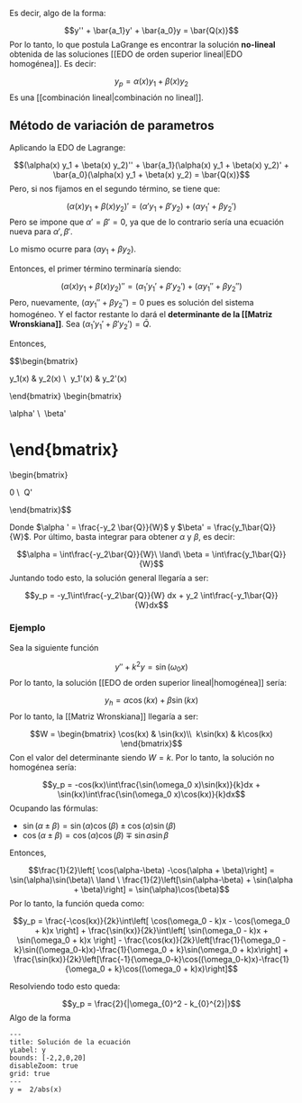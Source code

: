 
Es decir, algo de la forma: 

$$y'' + \bar{a_1}y' + \bar{a_0}y = \bar{Q(x)}$$ 
Por lo tanto, lo que postula LaGrange es encontrar la solución **no-lineal** obtenida de las soluciones [[EDO de orden superior lineal|EDO homogénea]]. Es decir: 

$$y_p = \alpha(x)y_1 + \beta(x)y_2$$ 
Es una [[combinación lineal|combinación no lineal]]. 

## Método de variación de parametros 

Aplicando la EDO de Lagrange: 

$$(\alpha(x) y_1 + \beta(x) y_2)'' + \bar{a_1}(\alpha(x) y_1 + \beta(x) y_2)' + \bar{a_0}(\alpha(x) y_1 + \beta(x) y_2) = \bar{Q(x)}$$ 
Pero, si nos fijamos en el segundo término, se tiene que: 

$$(\alpha(x) y_1 + \beta(x) y_2)' = (\alpha ' y_1 + \beta ' y_2) + (\alpha y_1' + \beta y_2')$$ 
Pero se impone que $\alpha ' = \beta ' = 0$, ya que de lo contrario sería una ecuación nueva para $\alpha ', \beta '$. 

Lo mismo ocurre para $(\alpha y_1 + \beta y_2)$. 

Entonces, el primer término terminaría siendo: 

$$(\alpha(x) y_1 + \beta(x) y_2)'' = (\alpha_1' y_1' + \beta ' y_2') + (\alpha y_1 '' + \beta y_2 '')$$ 
Pero, nuevamente, $(\alpha y_1 '' + \beta y_2 '') = 0$ pues es solución del sistema homogéneo. Y el factor restante lo dará el **determinante de la [[Matriz Wronskiana]]**. Sea $(\alpha_1' y_1' + \beta ' y_2') = \bar{Q}$. 

Entonces, 

$$\begin{bmatrix}

y_1(x) & y_2(x) \\ 
y_1'(x) & y_2'(x)

\end{bmatrix}
\begin{bmatrix}

\alpha' \\ 
\beta'

\end{bmatrix}
=
\begin{bmatrix}

0 \\ 
Q'

\end{bmatrix}$$

Donde $\alpha ' = \frac{-y_2 \bar{Q}}{W}$ y $\beta' = \frac{y_1\bar{Q}}{W}$. Por último, basta integrar para obtener $\alpha$ y $\beta$, es decir: 

$$\alpha = \int\frac{-y_2\bar{Q}}{W}\ \land\ \beta = \int\frac{y_1\bar{Q}}{W}$$ 
Juntando todo esto, la solución general llegaría a ser: 

$$y_p = -y_1\int\frac{-y_2\bar{Q}}{W} dx +  y_2 \int\frac{-y_1\bar{Q}}{W}dx$$ 
### Ejemplo 

Sea la siguiente función 

$$y'' + k^2y = \sin(\omega_0 x)$$ 
Por lo tanto, la solución [[EDO de orden superior lineal|homogénea]] sería: 

$$y_h = \alpha\cos(kx) + \beta\sin(kx)$$ 
Por lo tanto, la [[Matriz Wronskiana]] llegaría a ser: 

$$W = \begin{bmatrix}
\cos(kx) & \sin(kx)\\ 
k\sin(kx) & k\cos(kx)
\end{bmatrix}$$ 
Con el valor del determinante siendo $W=k$. Por lo tanto, la solución no homogénea sería: 

$$y_p = -cos(kx)\int\frac{\sin(\omega_0 x)\sin(kx)}{k}dx + \sin(kx)\int\frac{\sin(\omega_0 x)\cos(kx)}{k}dx$$ 
Ocupando las fórmulas:
- $\sin(\alpha \pm \beta)=\sin(\alpha)\cos(\beta)\pm\cos(\alpha)\sin(\beta)$ 
- $\cos(\alpha\pm\beta)=\cos(\alpha)\cos(\beta)\mp\sin\alpha\sin\beta$ 

Entonces, 

$$\frac{1}{2}\left[ \cos(\alpha-\beta) -\cos(\alpha + \beta)\right] = \sin(\alpha)\sin(\beta)\ \land \ \frac{1}{2}\left[\sin(\alpha-\beta) + \sin(\alpha + \beta)\right] = \sin(\alpha)\cos(\beta)$$ 
Por lo tanto, la función queda como: 

$$y_p = \frac{-\cos(kx)}{2k}\int\left[ \cos(\omega_0 - k)x - \cos(\omega_0 + k)x \right] + \frac{\sin(kx)}{2k}\int\left[ \sin(\omega_0 - k)x + \sin(\omega_0 + k)x \right] - \frac{\cos(kx)}{2k}\left[\frac{1}{\omega_0 - k}\sin((\omega_0-k)x)-\frac{1}{\omega_0 + k}\sin(\omega_0 + k)x\right] + \frac{\sin(kx)}{2k}\left[\frac{-1}{\omega_0-k}\cos((\omega_0-k)x)-\frac{1}{\omega_0 + k}\cos((\omega_0 + k)x)\right]$$ 

Resolviendo todo esto queda: 

$$y_p = \frac{2}{|\omega_{0}^2 - k_{0}^{2}|}$$ 
Algo de la forma 

```functionplot
---
title: Solución de la ecuación
yLabel: y
bounds: [-2,2,0,20]
disableZoom: true
grid: true
---
y =  2/abs(x)

```